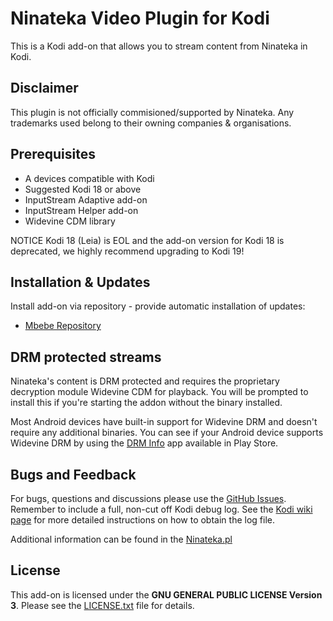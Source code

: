 # Ninateka Video Plugin for Kodi 

This is a Kodi add-on that allows you to stream content from Ninateka in Kodi.



## Disclaimer ##

This plugin is not officially commisioned/supported by Ninateka.
Any trademarks used belong to their owning companies & organisations.



## Prerequisites ##

 * A devices compatible with Kodi 
 * Suggested Kodi 18 or above 
 * InputStream Adaptive add-on
 * InputStream Helper add-on
 * Widevine CDM library
 

NOTICE Kodi 18 (Leia) is EOL and the add-on version for Kodi 18 is deprecated, we highly recommend upgrading to Kodi 19!



## Installation & Updates ##

Install add-on via repository - provide automatic installation of updates:

- [Mbebe Repository](https://github.com/mbebe/blomqvist/blob/master/repository.mbebe.zip)



## DRM protected streams ##


Ninateka's content is DRM protected and requires the proprietary decryption module Widevine CDM for playback. You will be prompted to install this if you're starting the addon without the binary installed.

Most Android devices have built-in support for Widevine DRM and doesn't require any additional binaries. You can see if your Android device supports Widevine DRM by using the [DRM Info](https://play.google.com/store/apps/details?id=com.androidfung.drminfo) app available in Play Store.



## Bugs and Feedback ##

For bugs, questions and discussions please use the  [GitHub Issues](https://github.com/zuzia-dev/plugin.video.ninateka/issues). Remember to include a full, non-cut off Kodi debug log. See the [Kodi wiki page](http://kodi.wiki/view/Log_file/Advanced) for more detailed instructions on how to obtain the log file.



Additional information can be found in the [Ninateka.pl](https://ninateka.pl/)



## License ##

This add-on is licensed under the **GNU GENERAL PUBLIC LICENSE Version 3**. Please see the [LICENSE.txt](LICENSE.txt) file for details.

